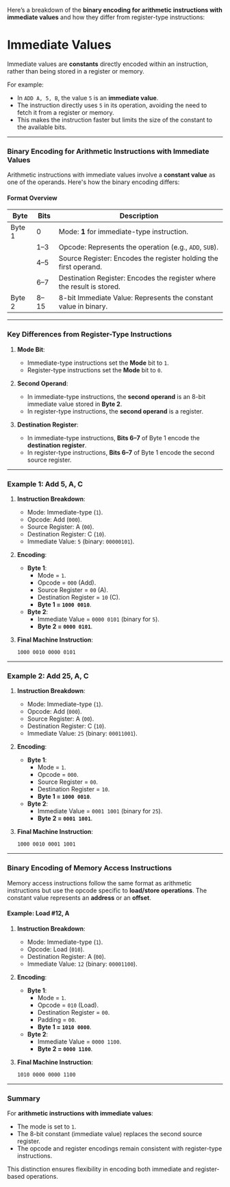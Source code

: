 Here’s a breakdown of the **binary encoding for arithmetic instructions with immediate values** and how they differ from register-type instructions:

# Immediate Values
Immediate values are **constants** directly encoded within an instruction, rather than being stored in a register or memory.

For example:

- In `ADD A, 5, B`, the value `5` is an **immediate value**.
- The instruction directly uses `5` in its operation, avoiding the need to fetch it from a register or memory.
- This makes the instruction faster but limits the size of the constant to the available bits.
---

### **Binary Encoding for Arithmetic Instructions with Immediate Values**

Arithmetic instructions with immediate values involve a **constant value** as one of the operands. Here's how the binary encoding differs:

#### **Format Overview**

|Byte|Bits|Description|
|---|---|---|
|Byte 1|0|Mode: **1** for immediate-type instruction.|
||1–3|Opcode: Represents the operation (e.g., `ADD`, `SUB`).|
||4–5|Source Register: Encodes the register holding the first operand.|
||6–7|Destination Register: Encodes the register where the result is stored.|
|Byte 2|8–15|8-bit Immediate Value: Represents the constant value in binary.|

---

### **Key Differences from Register-Type Instructions**

1. **Mode Bit**:
    
    - Immediate-type instructions set the **Mode** bit to `1`.
    - Register-type instructions set the **Mode** bit to `0`.
2. **Second Operand**:
    
    - In immediate-type instructions, the **second operand** is an 8-bit immediate value stored in **Byte 2**.
    - In register-type instructions, the **second operand** is a register.
3. **Destination Register**:
    
    - In immediate-type instructions, **Bits 6–7** of Byte 1 encode the **destination register**.
    - In register-type instructions, **Bits 6–7** of Byte 1 encode the second source register.

---

### **Example 1: Add 5, A, C**

1. **Instruction Breakdown**:
    
    - Mode: Immediate-type (`1`).
    - Opcode: Add (`000`).
    - Source Register: A (`00`).
    - Destination Register: C (`10`).
    - Immediate Value: `5` (binary: `00000101`).
2. **Encoding**:
    
    - **Byte 1**:
        - Mode = `1`.
        - Opcode = `000` (Add).
        - Source Register = `00` (A).
        - Destination Register = `10` (C).
        - **Byte 1 = `1000 0010`**.
    - **Byte 2**:
        - Immediate Value = `0000 0101` (binary for `5`).
        - **Byte 2 = `0000 0101`**.
3. **Final Machine Instruction**:
    
    ```
    1000 0010 0000 0101
    ```
    

---

### **Example 2: Add 25, A, C**

1. **Instruction Breakdown**:
    
    - Mode: Immediate-type (`1`).
    - Opcode: Add (`000`).
    - Source Register: A (`00`).
    - Destination Register: C (`10`).
    - Immediate Value: `25` (binary: `00011001`).
2. **Encoding**:
    
    - **Byte 1**:
        - Mode = `1`.
        - Opcode = `000`.
        - Source Register = `00`.
        - Destination Register = `10`.
        - **Byte 1 = `1000 0010`**.
    - **Byte 2**:
        - Immediate Value = `0001 1001` (binary for `25`).
        - **Byte 2 = `0001 1001`**.
3. **Final Machine Instruction**:
    
    ```
    1000 0010 0001 1001
    ```
    

---

### **Binary Encoding of Memory Access Instructions**

Memory access instructions follow the same format as arithmetic instructions but use the opcode specific to **load/store operations**. The constant value represents an **address** or an **offset**.

#### **Example: Load #12, A**

1. **Instruction Breakdown**:
    
    - Mode: Immediate-type (`1`).
    - Opcode: Load (`010`).
    - Destination Register: A (`00`).
    - Immediate Value: `12` (binary: `00001100`).
2. **Encoding**:
    
    - **Byte 1**:
        - Mode = `1`.
        - Opcode = `010` (Load).
        - Destination Register = `00`.
        - Padding = `00`.
        - **Byte 1 = `1010 0000`**.
    - **Byte 2**:
        - Immediate Value = `0000 1100`.
        - **Byte 2 = `0000 1100`**.
3. **Final Machine Instruction**:
    
    ```
    1010 0000 0000 1100
    ```
    

---

### **Summary**

For **arithmetic instructions with immediate values**:

- The mode is set to `1`.
- The 8-bit constant (immediate value) replaces the second source register.
- The opcode and register encodings remain consistent with register-type instructions.

This distinction ensures flexibility in encoding both immediate and register-based operations.
